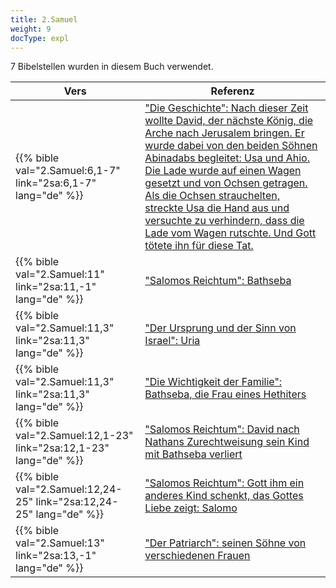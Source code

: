 ```yaml
---
title: 2.Samuel
weight: 9
docType: expl
---
```


7 Bibelstellen wurden in diesem Buch verwendet.

| Vers | Referenz |
|-------|-----------|
| {{% bible val="2.Samuel:6,1-7" link="2sa:6,1-7" lang="de" %}} | ["Die Geschichte": Nach dieser Zeit wollte David, der nächste König, die Arche nach Jerusalem bringen. Er wurde dabei von den beiden Söhnen Abinadabs begleitet: Usa und Ahio. Die Lade wurde auf einen Wagen gesetzt und von Ochsen getragen. Als die Ochsen strauchelten, streckte Usa die Hand aus und versuchte zu verhindern, dass die Lade vom Wagen rutschte. Und Gott tötete ihn für diese Tat.](/expl/bible/creation/the-story-of-uzzah#None) |
| {{% bible val="2.Samuel:11" link="2sa:11,-1" lang="de" %}} | ["Salomos Reichtum": Bathseba](/expl/content/beasts/666-the-number-of-the-beast#e63a) |
| {{% bible val="2.Samuel:11,3" link="2sa:11,3" lang="de" %}} | ["Der Ursprung und der Sinn von Israel": Uria](/appl/background/israel/#bfb6) |
| {{% bible val="2.Samuel:11,3" link="2sa:11,3" lang="de" %}} | ["Die Wichtigkeit der Familie": Bathseba, die Frau eines Hethiters](/expl/background/israel/the-role-of-family-in-the-bible#7234) |
| {{% bible val="2.Samuel:12,1-23" link="2sa:12,1-23" lang="de" %}} | ["Salomos Reichtum": David nach Nathans Zurechtweisung sein Kind mit Bathseba verliert](/expl/content/beasts/666-the-number-of-the-beast#e63a) |
| {{% bible val="2.Samuel:12,24-25" link="2sa:12,24-25" lang="de" %}} | ["Salomos Reichtum": Gott ihm ein anderes Kind schenkt, das Gottes Liebe zeigt: Salomo](/expl/content/beasts/666-the-number-of-the-beast#e63a) |
| {{% bible val="2.Samuel:13" link="2sa:13,-1" lang="de" %}} | ["Der Patriarch": seinen Söhne von verschiedenen Frauen](/expl/background/israel/the-role-of-family-in-the-bible#75b9) |
